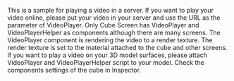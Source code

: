 This is a sample for playing a video in a server.
If you want to play your video online, please put your video in your server and use the URL as the parameter of VideoPlayer.
Only Cube Screen has VideoPlayer and VideoPlayerHelper as components although there are many screens.
The VideoPlayer component is rendering the video to a render texture.
The render texture is set to the material attached to the cube and other screens.
If you want to play a video on your 3D model surfaces, please attach VideoPlayer and VideoPlayerHelper script to your model.
Check the components settings of the cube in Inspector.
